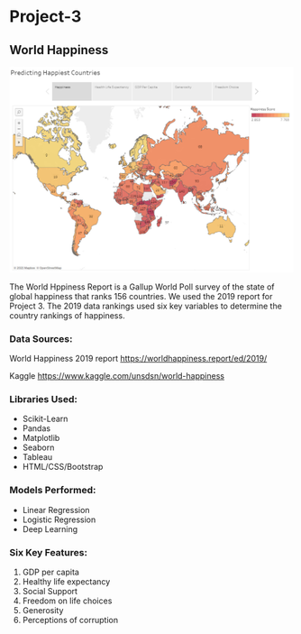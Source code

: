 # Project-3 
## World Happiness

![happiness_map.png](Images/happiness_map.png)

The World Hppiness Report is a Gallup World Poll survey of the state of global happiness that ranks 156 countries.
We used the 2019 report for Project 3. The 2019 data rankings used six key variables to determine the country rankings
of happiness.

### Data Sources:
World Happiness 2019 report
https://worldhappiness.report/ed/2019/

Kaggle
https://www.kaggle.com/unsdsn/world-happiness


### Libraries Used:
- Scikit-Learn
- Pandas
- Matplotlib
- Seaborn
- Tableau
- HTML/CSS/Bootstrap

### Models Performed:
- Linear Regression
- Logistic Regression
- Deep Learning

### Six Key Features:
1. GDP per capita
2. Healthy life expectancy
3. Social Support
4. Freedom on life choices
5. Generosity
6. Perceptions of corruption
